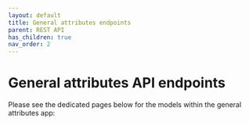 ```yaml
---
layout: default
title: General attributes endpoints
parent: REST API
has_children: true
nav_order: 2
---
```

# General attributes API endpoints
Please see the dedicated pages below for the models within the general attributes app:

